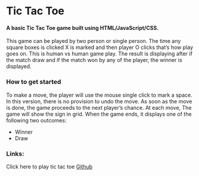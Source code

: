 # Tic Tac Toe

#### A basic Tic Tac Toe game built using HTML/JavaScript/CSS.

This game can be played by two person or single person. The time any square boxes is clicked X is marked and then player O clicks that’s how play goes on. This is human vs human game play. The result is displaying after if the match draw and if the match won by any of the player, the winner is displayed.

### How to get started
To make a move, the player will use the mouse single click to mark a space. In this version, there is no provision to undo the move. As soon as the move is done, the game proceeds to the next player’s chance.
At each move, The game will show the sign in grid. When the game ends, 
it displays one of the following two outcomes: 
* Winner 
* Draw <br>

### Links:<br>

Click here to play tic tac toe [Github](https://github.com/rohan-fa/project00)

